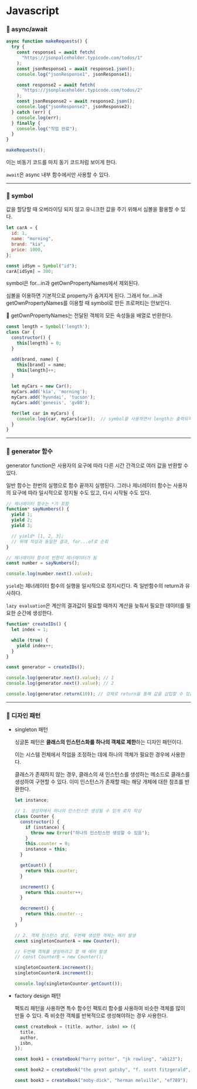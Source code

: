 # Javascript

### 🔹 async/await

```js
async function makeRequests() {
  try {
    const response1 = await fetch(
      "https://jsonpalceholder.typicode.com/todos/1"
    );
    const jsonResponse1 = await response1.json();
    console.log("jsonResponse1", jsonResponse1);

    const response2 = await fetch(
      "https://jsonplaceholder.typicode.com/todos/2"
    );
    const jsonResponse2 = await response2.json();
    console.log("jsonResponse2", jsonResponse2);
  } catch (err) {
    console.log(err);
  } finally {
    console.log("작업 완료");
  }
}

makeRequests();
```

이는 비동기 코드를 마치 동기 코드처럼 보이게 한다.

`await`은 async 내부 함수에서만 사용할 수 있다.

---

### 🔹 symbol

값을 할당할 때 오버라이딩 되지 않고 유니크한 값을 주기 위해서 심볼을 활용할 수 있다.

```js
let carA = {
  id: 1,
  name: "morning",
  brand: "kia",
  price: 1000,
};

const idSym = Symbol("id");
carA[idSym] = 300;
```

symbol은 for...in과 getOwnPropertyNames에서 제외된다.

심볼을 이용하면 기본적으로 property가 숨겨지게 된다. 그래서 for...in과 getOwnPropertyNames를 이용할 때 symbol로 만든 프로퍼티는 안보인다.

🔎 getOwnPropertyNames는 전달된 객체의 모든 속성들을 배열로 반환한다.

```js
const length = Symbol('length');
class Car {
  constructor() {
    this[length] = 0;
  }

  add(brand, name) {
    this[brand] = name;
    this[length]++;
  }

  let myCars = new Car();
  myCars.add('kia', 'morning');
  myCars.add('hyundai', 'tucson');
  myCars.add('genesis', 'gv80');

  for(let car in myCars) {
    console.log(car, myCars[car]);  // symbol을 사용하면서 length는 출력되지 않는다
  }
}
```

---

### 🔹 generator 함수

generator function은 사용자의 요구에 따라 다른 시간 간격으로 여러 값을 반환할 수 있다.

일반 함수는 한번의 실행으로 함수 끝까지 실행된다. 그러나 제너레이터 함수는 사용자의 요구에 따라 일시적으로 정지될 수도 있고, 다시 시작될 수도 있다.

```js
// 제너레이터 함수는 *가 포함
function* sayNumbers() {
  yield 1;
  yield 2;
  yield 3;

  // yield* [1, 2, 3];
  // 위에 작성과 동일한 결과, for...of로 순회
}

// 제너레이터 함수의 반환이 제너레이터가 됨
const number = sayNumbers();

console.log(number.next().value);
```

`yield`는 제너레이터 함수의 실행을 일시적으로 정지시킨다. 즉 일반함수의 return과 유사하다.

`lazy evaluation`은 계산의 결과값이 필요할 때까지 계산을 늦춰서 필요한 데이터를 필요한 순간에 생성한다.

```js
function* createIDs() {
  let index = 1;

  while (true) {
    yield index++;
  }
}

const generator = createIDs();

console.log(generator.next().value); // 1
console.log(generator.next().value); // 2

console.log(generator.return(10)); // 강제로 return을 통해 값을 삽입할 수 있음
```

---

### 🔹 디자인 패턴

- singleton 패턴

  싱글톤 패턴은 **클래스의 인스턴스화를 하나의 객체로 제한**하는 디자인 패턴이다.

  이는 시스템 전체에서 작업을 조정하는 데에 하나의 객체가 필요한 경우에 사용한다.

  클래스가 존재하지 않는 경우, 클래스의 새 인스턴스를 생성하는 메소드로 클래스를 생성하여 구현할 수 있다. 이미 인스턴스가 존재할 때는 해당 개체에 대한 참조를 반환한다.

  ```js
  let instance;

  // 1. 생성자에서 하나의 인스턴스만 생성될 수 있게 로직 작성
  class Counter {
    constructor() {
      if (instance) {
        throw new Error("하나의 인스턴스만 생성할 수 있음");
      }
      this.counter = 0;
      instance = this;
    }

    getCount() {
      return this.counter;
    }

    increment() {
      return this.counter++;
    }

    decrement() {
      return this.counter--;
    }
  }

  // 2. 객체 인스턴스 생성, 두번째 생성한 객체는 에러 발생
  const singletonCounterA = new Counter();

  // 두번째 객체를 생성하려고 할 때 에러 발생
  // const CounterB = new Counter();

  singletonCounterA.increment();
  singletonCounterA.increment();

  console.log(singletonCounter.getCount());
  ```

- factory design 패턴

  팩토리 패턴을 사용하면 특수 함수인 팩토리 함수를 사용하여 비슷한 객체를 많이 만들 수 있다. 즉 비슷한 객체를 반복적으로 생성해야하는 경우 사용한다.

  ```js
  const createBook = (title, author, isbn) => ({
    title,
    author,
    isbn,
  });

  const book1 = createBook("harry potter", "jk rowling", "ab123");

  const book2 = createBook("the great gatsby", "f. scott fitzgerald", "cd456");

  const book3 = createBook("moby-dick", "herman melville", "ef789");
  ```
